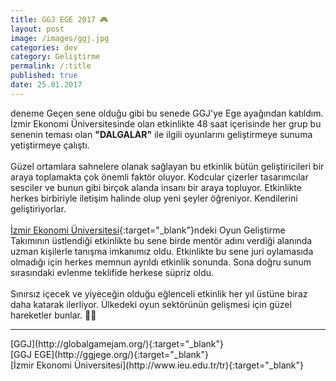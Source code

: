 ```yaml
---
title: GGJ EGE 2017 🎮
layout: post
image: /images/ggj.jpg
categories: dev
category: Geliştirme
permalink: /:title
published: true
date: 25.01.2017
---
```


deneme
Geçen sene olduğu gibi bu senede GGJ'ye Ege ayağından katıldım. İzmir Ekonomi Üniversitesinde olan etkinlikte 48 saat içerisinde her grup bu senenin teması olan <b>"DALGALAR"</b> ile ilgili oyunlarını geliştirmeye sunuma yetiştirmeye çalıştı. <br><br> Güzel ortamlara sahnelere olanak sağlayan bu etkinlik bütün geliştiricileri bir araya toplamakta çok önemli faktör oluyor. Kodcular çizerler tasarımcılar sesciler ve bunun gibi birçok alanda insanı bir araya topluyor. Etkinlikte herkes birbiriyle iletişim halinde olup yeni şeyler öğreniyor. Kendilerini geliştiriyorlar. <br><br> [İzmir Ekonomi Üniversitesi](http://www.ieu.edu.tr/tr){:target="_blank"}ndeki Oyun Geliştirme Takımının üstlendiği etkinlikte bu sene birde mentör adını verdiği alanında uzman kişilerle tanışma imkanımız oldu. Etkinlikte bu sene juri oylamasıda olmadığı için herkes memnun ayrıldı etkinlik sonunda. Sona doğru sunum sırasındaki evlenme teklifide herkese süpriz oldu. <br><br>Sınırsız içecek ve yiyeceğin olduğu eğlenceli etkinlik her yıl üstüne biraz daha katarak ilerliyor. Ülkedeki oyun sektörünün gelişmesi için güzel hareketler bunlar. 👏👏
<hr>
[GGJ](http://globalgamejam.org/){:target="_blank"} <br>
[GGJ EGE](http://ggjege.org/){:target="_blank"} <br>
[İzmir Ekonomi Üniversitesi](http://www.ieu.edu.tr/tr){:target="_blank"}